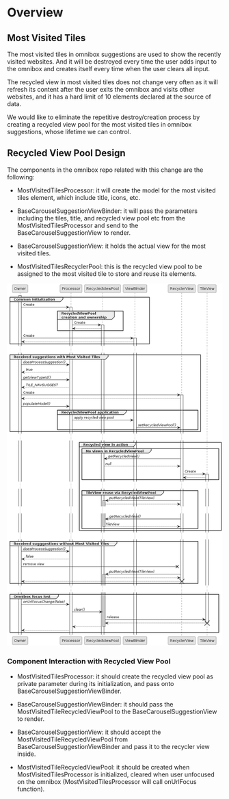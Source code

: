 # Overview
## Most Visited Tiles
The most visited tiles in omnibox suggestions are used to show the recently
visited websites. And it will be destroyed every time the user adds input to
the omnibox and creates itself every time when the user clears all input.

The recycled view in most visited tiles does not change very often as it will
refresh its content after the user exits the omnibox and visits other websites,
and it has a hard limit of 10 elements declared at the source of data.

We would like to eliminate the repetitive destroy/creation process by creating
a recycled view pool for the most visited tiles in omnibox suggestions, whose
lifetime we can control.


## Recycled View Pool Design
The components in the omnibox repo related with this change are the following:

* MostVisitedTilesProcessor: it will create the model for the most visited tiles
  element, which include title, icons, etc.

* BaseCarouselSuggestionViewBinder: it will pass the parameters including the
  tiles, title, and recycled view pool etc from the MostVisitedTilesProcessor and
  send to the BaseCarouselSuggestionView to render.

* BaseCarouselSuggestionView: it holds the actual view for the most visited tiles.

* MostVisitedTilesRecyclerPool: this is the recycled view pool to be assigned to
  the most visited tile to store and reuse its elements.

![Check Flow](doc/most-visited-tiles-recycled-view-flow.png)

### Component Interaction with Recycled View Pool
* MostVisitedTilesProcessor: it should create the recycled view pool as private
  parameter during its initialization, and pass onto BaseCarouselSuggestionViewBinder.

* BaseCarouselSuggestionViewBinder: it should pass the MostVisitedTileRecycledViewPool to the
  BaseCarouselSuggestionView to render.

* BaseCarouselSuggestionView: it should accept the MostVisitedTileRecycledViewPool from
  BaseCarouselSuggestionViewBinder and pass it to the recycler view inside.

* MostVisitedTileRecycledViewPool: it should be created when MostVisitedTilesProcessor is
  initialized, cleared when user unfocused on the omnibox (MostVisitedTilesProcessor will
  call onUrlFocus function).